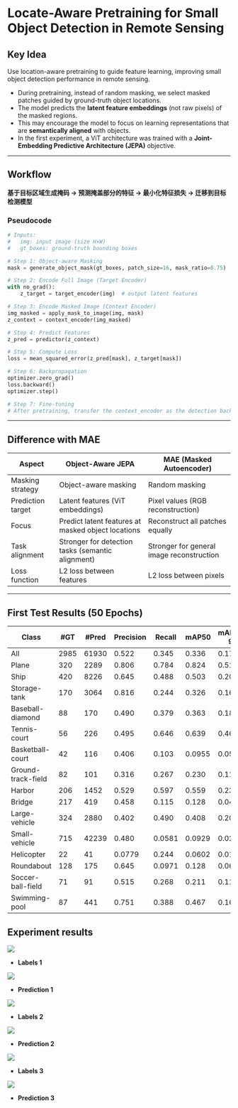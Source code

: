 # Locate-Aware Pretraining for Small Object Detection in Remote Sensing

## Key Idea
Use location-aware pretraining to guide feature learning, improving small object detection performance in remote sensing.

- During pretraining, instead of random masking, we select masked patches guided by ground-truth object locations.
- The model predicts the **latent feature embeddings** (not raw pixels) of the masked regions.
- This may encourage the model to focus on learning representations that are **semantically aligned** with objects.
- In the first experiment, a ViT architecture was trained with a **Joint-Embedding Predictive Architecture (JEPA)** objective.

---

## Workflow
**基于目标区域生成掩码 → 预测掩盖部分的特征 → 最小化特征损失 → 迁移到目标检测模型**

### Pseudocode
```python
# Inputs:
#   img: input image (size H×W)
#   gt_boxes: ground-truth bounding boxes

# Step 1: Object-aware Masking
mask = generate_object_mask(gt_boxes, patch_size=16, mask_ratio=0.75)

# Step 2: Encode Full Image (Target Encoder)
with no_grad():
    z_target = target_encoder(img)  # output latent features

# Step 3: Encode Masked Image (Context Encoder)
img_masked = apply_mask_to_image(img, mask)
z_context = context_encoder(img_masked)

# Step 4: Predict Features
z_pred = predictor(z_context)

# Step 5: Compute Loss
loss = mean_squared_error(z_pred[mask], z_target[mask])

# Step 6: Backpropagation
optimizer.zero_grad()
loss.backward()
optimizer.step()

# Step 7: Fine-tuning
# After pretraining, transfer the context_encoder as the detection backbone
```

---

## Difference with MAE

| Aspect             | Object-Aware JEPA                            | MAE (Masked Autoencoder)                  |
|--------------------|----------------------------------------------|-------------------------------------------|
| Masking strategy    | Object-aware masking                        | Random masking                            |
| Prediction target   | Latent features (ViT embeddings)            | Pixel values (RGB reconstruction)         |
| Focus               | Predict latent features at masked object locations | Reconstruct all patches equally  |
| Task alignment      | Stronger for detection tasks (semantic alignment) | Stronger for general image reconstruction |
| Loss function       | L2 loss between features                    | L2 loss between pixels                    |

---

## First Test Results (50 Epochs)

| Class               | #GT   | #Pred  | Precision | Recall | mAP50 | mAP50-95 |
|---------------------|-------|--------|-----------|--------|-------|----------|
| All                 | 2985  | 61930  | 0.522     | 0.345  | 0.336 | 0.172    |
| Plane               | 320   | 2289   | 0.806     | 0.784  | 0.824 | 0.516    |
| Ship                | 420   | 8226   | 0.645     | 0.488  | 0.503 | 0.204    |
| Storage-tank        | 170   | 3064   | 0.816     | 0.244  | 0.326 | 0.166    |
| Baseball-diamond    | 88    | 170    | 0.490     | 0.379  | 0.363 | 0.184    |
| Tennis-court        | 56    | 226    | 0.495     | 0.646  | 0.639 | 0.466    |
| Basketball-court    | 42    | 116    | 0.406     | 0.103  | 0.0955 | 0.0599  |
| Ground-track-field  | 82    | 101    | 0.316     | 0.267  | 0.230 | 0.112    |
| Harbor              | 206   | 1452   | 0.529     | 0.597  | 0.559 | 0.235    |
| Bridge              | 217   | 419    | 0.458     | 0.115  | 0.128 | 0.0424   |
| Large-vehicle       | 324   | 2880   | 0.402     | 0.490  | 0.408 | 0.202    |
| Small-vehicle       | 715   | 42239  | 0.480     | 0.0581 | 0.0929 | 0.0272  |
| Helicopter          | 22    | 41     | 0.0779    | 0.244  | 0.0602 | 0.0188  |
| Roundabout          | 128   | 175    | 0.645     | 0.0971 | 0.128 | 0.0618   |
| Soccer-ball-field   | 71    | 91     | 0.515     | 0.268  | 0.211 | 0.117    |
| Swimming-pool       | 87    | 441    | 0.751     | 0.388  | 0.467 | 0.166    |


## Experiment results

![](Images/val_batch0_labels.jpg)
- **Labels 1**

![](Images/val_batch0_pred.jpg)
- **Prediction 1**

![](Images/val_batch1_labels.jpg)
- **Labels 2**

![](Images/val_batch1_pred.jpg)
- **Prediction 2**

![](Images/val_batch2_labels.jpg)
- **Labels 3**

![](Images/val_batch2_pred.jpg)
- **Prediction 3**
